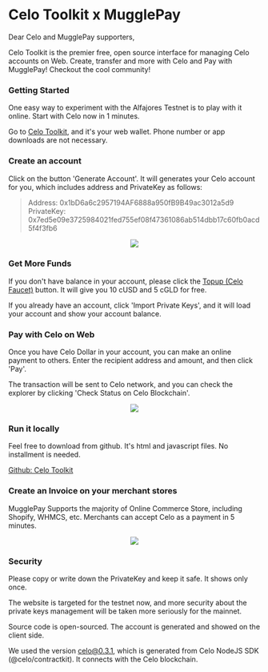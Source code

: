# Celo Toolkit x MugglePay

Dear Celo and MugglePay supporters,

Celo Toolkit is the premier free, open source interface for managing Celo accounts on Web. Create, transfer and more with Celo and Pay with MugglePay! Checkout the cool community!

### Getting Started

One easy way to experiment with the Alfajores Testnet is to play with it online. Start with Celo now in 1 minutes. 

Go to [Celo Toolkit](http://celo.mugglepay.com/), and it's your web wallet. Phone number or app downloads are not necessary.

### Create an account

Click on the button 'Generate Account'. It will generates your Celo account for you, which includes address and PrivateKey as follows:

> Address: 0x1bD6a6c2957194AF6888a950fB9B49ac3012a5d9
> PrivateKey: 0x7ed5e09e3725984021fed755ef08f47361086ab514dbb17c60fb0acd5f4f3fb6

<p align="center">
  <a href=" https://www.mugglepay.com">
    <img src="http://dcdn.mugglepay.com/pay/celo/celo5.png" />
  </a>
</p>

### Get More Funds

If you don't have balance in your account, please click the [Topup (Celo Faucet)](https://celo.org/build/faucet) button. It will give you 10 cUSD and 5 cGLD for free.


If you already have an account, click 'Import Private Keys', and it will load your account and show your account balance.


### Pay with Celo on Web

Once you have Celo Dollar in your account, you can make an online payment to others. Enter the recipient address and amount, and then click 'Pay'.

The transaction will be sent to Celo network, and you can check the explorer by clicking 'Check Status on Celo Blockchain'.

<p align="center">
  <a href=" https://www.mugglepay.com">
    <img src="http://dcdn.mugglepay.com/pay/celo/celo6.png" />
  </a>
</p>

### Run it locally

Feel free to download from github. It's html and javascript files. No installment is needed.

 [Github: Celo Toolkit](https://github.com/MugglePay/celo-toolkit.git)

### Create an Invoice on your merchant stores
MugglePay Supports the majority of Online Commerce Store, including Shopify, WHMCS, etc. Merchants can accept Celo as a payment in 5 minutes.

<p align="center">
  <a href=" https://www.mugglepay.com">
    <img src="http://dcdn.mugglepay.com/pay/celo/celo3.png" />
  </a>
</p>

### Security

Please copy or write down the PrivateKey and keep it safe. It shows only once.

The website is targeted for the testnet now, and more security about the private keys management will be taken more seriously for the mainnet.

Source code is open-sourced. The account is generated and showed on the client side.

We used the version celo@0.3.1, which is generated from Celo NodeJS SDK (@celo/contractkit). It connects with the Celo blockchain.
